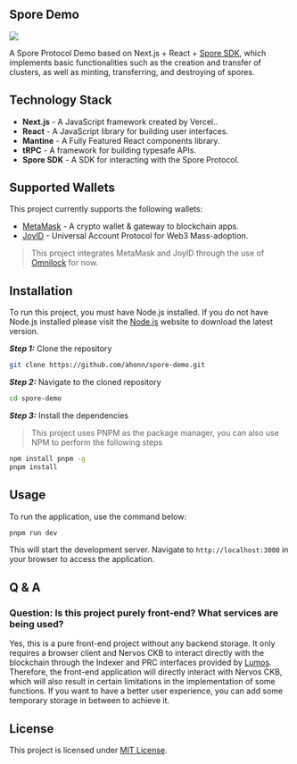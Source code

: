 ## Spore Demo

![](https://github.com/ahonn/spore-demo/assets/9718515/b478387b-3dfa-49e5-89db-509467962744)

A Spore Protocol Demo based on Next.js + React + [Spore SDK](https://github.com/sporeprotocol/spore-sdk), which implements basic functionalities such as
the creation and transfer of clusters, as well as minting, transferring, and destroying of spores.

## Technology Stack

- **Next.js** - A JavaScript framework created by Vercel..
- **React** - A JavaScript library for building user interfaces.
- **Mantine** - A Fully Featured React components library.
- **tRPC** - A framework for building typesafe APIs.
- **Spore SDK** - A SDK for interacting with the Spore Protocol.

## Supported Wallets

This project currently supports the following wallets:

- [MetaMask](https://metamask.io) - A crypto wallet & gateway to blockchain apps.
- [JoyID](https://joy.id) - Universal Account Protocol for Web3 Mass-adoption.

> This project integrates MetaMask and JoyID through the use of [Omnilock](https://blog.cryptape.com/omnilock-a-universal-lock-that-powers-interoperability-1) for now.

## Installation

To run this project, you must have Node.js installed.
If you do not have Node.js installed please visit the [Node.js](https://nodejs.org/en/download/) website to download the latest version.

**_Step 1:_** Clone the repository

```bash
git clone https://github.com/ahonn/spore-demo.git
```

**_Step 2:_** Navigate to the cloned repository

```bash
cd spore-demo
```

**_Step 3:_** Install the dependencies

> This project uses PNPM as the package manager, you can also use NPM to perform the following steps

```bash
npm install pnpm -g
pnpm install
```

## Usage

To run the application, use the command below:

```bash
pnpm run dev
```

This will start the development server. Navigate to `http://localhost:3000` in your browser to access the application.

## Q & A
### Question: Is this project purely front-end? What services are being used?
 
 Yes, this is a pure front-end project without any backend storage. It only requires a browser client and Nervos CKB to interact directly with the blockchain through the Indexer and PRC interfaces provided by [Lumos](https://github.com/ckb-js/lumos). Therefore, the front-end application will directly interact with Nervos CKB, which will also result in certain limitations in the implementation of some functions. If you want to have a better user experience, you can add some temporary storage in between to achieve it.

## License

This project is licensed under [MIT License](LICENSE.md).
